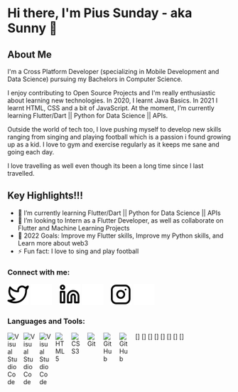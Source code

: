 # Hi there, I'm Pius Sunday - aka Sunny 👋

## About Me

I'm a Cross Platform Developer (specializing in Mobile Development and Data Science) pursuing my Bachelors in Computer Science.

I enjoy contributing to Open Source Projects and I'm really enthusiastic about learning new technologies. In 2020, I learnt Java Basics. In 2021 I learnt HTML, CSS and a bit of JavaScript. At the moment, I’m currently learning Flutter/Dart || Python for Data Science || APIs.

Outside the world of tech too, I love pushing myself to develop new skills ranging from singing and playing football which is a passion i found growing up as a kid. I love to gym and exercise regularly as it keeps me sane and going each day.

I love travelling as well even though its been a long time since l last travelled.

## Key Highlights!!!

- 🌱 I’m currently learning Flutter/Dart || Python for Data Science || APIs
- 👯 I’m looking to Intern as a Flutter Developer, as well as collaborate on Flutter and Machine Learning Projects
- 🥅 2022 Goals: Improve my Flutter skills, Improve my Python skills, and Learn more about web3
- ⚡ Fun fact: I love to sing and play football

### Connect with me:

[![website](./icons/twitter-light.svg)](https://twitter.com/_piussunday_#gh-light-mode-only)
[![website](./icons/twitter-dark.svg)](https://twitter.com/_piussunday_#gh-dark-mode-only)
&nbsp;&nbsp;
[![website](./icons/linkedin-light.svg)](https://www.linkedin.com/in/pius-sunday-ojwo-b36434212/#gh-light-mode-only)
[![website](./icons/linkedin-dark.svg)](https://www.linkedin.com/in/pius-sunday-ojwo-b36434212/#gh-dark-mode-only)
&nbsp;&nbsp;
[![website](./icons/instagram-light.svg)](https://instagram.com/_piussunday_#gh-light-mode-only)
[![website](./icons/instagram-dark.svg)](https://instagram.com/_piussunday_#gh-dark-mode-only)

### Languages and Tools:

[<img align="left" alt="Visual Studio Code" width="26px" src="https://cdn.jsdelivr.net/gh/devicons/devicon/icons/flutter/flutter-original.svg" style="padding-right:10px;" />]
[<img align="left" alt="Visual Studio Code" width="26px" src="https://cdn.jsdelivr.net/gh/devicons/devicon/icons/python/python-original.svg" style="padding-right:10px;" />]
[<img align="left" alt="Visual Studio Code" width="26px" src="https://cdn.jsdelivr.net/gh/devicons/devicon/icons/vscode/vscode-original.svg" style="padding-right:10px;" />]
[<img align="left" alt="HTML5" width="26px" src="https://cdn.jsdelivr.net/gh/devicons/devicon/icons/html5/html5-original.svg" style="padding-right:10px;" />]
[<img align="left" alt="CSS3" width="26px" src="https://cdn.jsdelivr.net/gh/devicons/devicon/icons/css3/css3-original.svg" style="padding-right:10px;" />]
[<img align="left" alt="Git" width="26px" src="https://cdn.jsdelivr.net/gh/devicons/devicon/icons/git/git-original.svg" style="padding-right:10px;" />]
[<img align="left" alt="GitHub" width="26px" src="https://user-images.githubusercontent.com/3369400/139447912-e0f43f33-6d9f-45f8-be46-2df5bbc91289.png" style="padding-right:10px;" />]
[<img align="left" alt="GitHub" width="26px" src="https://user-images.githubusercontent.com/3369400/139448065-39a229ba-4b06-434b-bc67-616e2ed80c8f.png" style="padding-right:10px;" />]
